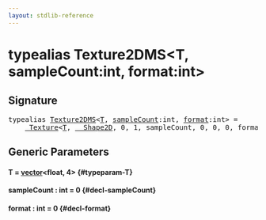 ```yaml
---
layout: stdlib-reference
---
```


# typealias Texture2DMS\<T, sampleCount:int, format:int\>

## Signature

<pre>
<span class='code_keyword'>typealias</span> <a href="/stdlib-reference/types/Texture2DMS" class="code_type">Texture2DMS</a>&lt;<a href="/stdlib-reference/types/Texture2DMS#typeparam-T" class="code_type">T</a>, <a href="/stdlib-reference/types/Texture2DMS#decl-sampleCount" class="code_var">sampleCount</a>:int, <a href="/stdlib-reference/types/Texture2DMS#decl-format" class="code_var">format</a>:int&gt; = 
    <a href="/stdlib-reference/types/Texture/index" class="code_type">_Texture</a>&lt;<a href="/stdlib-reference/types/Texture/index#typeparam-T" class="code_type">T</a>, <a href="/stdlib-reference/types/Shape2D/index" class="code_type">__Shape2D</a>, 0, 1, sampleCount, 0, 0, 0, format&gt;;
</pre>

## Generic Parameters

#### T  = [vector](/stdlib-reference/types/vector/index)\<float, 4\> {#typeparam-T}
#### sampleCount  : int = 0 {#decl-sampleCount}
#### format  : int = 0 {#decl-format}

